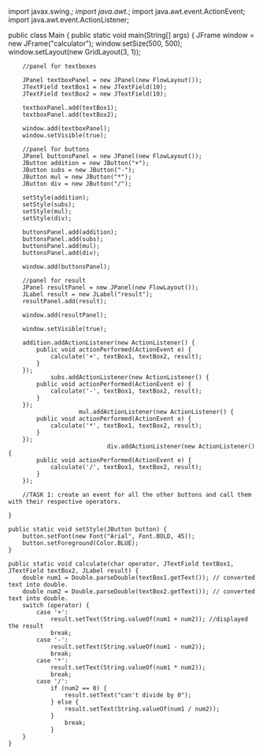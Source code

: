 import javax.swing.*;
import java.awt.*;
import java.awt.event.ActionEvent;
import java.awt.event.ActionListener;

public class Main {
    public static void main(String[] args) {
        JFrame window = new JFrame("calculator");
        window.setSize(500, 500);
        window.setLayout(new GridLayout(3, 1));

        //panel for textboxes

        JPanel textboxPanel = new JPanel(new FlowLayout());
        JTextField textBox1 = new JTextField(10);
        JTextField textBox2 = new JTextField(10);

        textboxPanel.add(textBox1);
        textboxPanel.add(textBox2);

        window.add(textboxPanel);
        window.setVisible(true);

        //panel for buttons
        JPanel buttonsPanel = new JPanel(new FlowLayout());
        JButton addition = new JButton("+");
        JButton subs = new JButton("-");
        JButton mul = new JButton("*");
        JButton div = new JButton("/");

        setStyle(addition);
        setStyle(subs);
        setStyle(mul);
        setStyle(div);

        buttonsPanel.add(addition);
        buttonsPanel.add(subs);
        buttonsPanel.add(mul);
        buttonsPanel.add(div);

        window.add(buttonsPanel);

        //panel for result
        JPanel resultPanel = new JPanel(new FlowLayout());
        JLabel result = new JLabel("result");
        resultPanel.add(result);

        window.add(resultPanel);

        window.setVisible(true);

        addition.addActionListener(new ActionListener() {
            public void actionPerformed(ActionEvent e) {
                calculate('+', textBox1, textBox2, result);
            }
        });
                subs.addActionListener(new ActionListener() {
            public void actionPerformed(ActionEvent e) {
                calculate('-', textBox1, textBox2, result);
            }
        });
                        mul.addActionListener(new ActionListener() {
            public void actionPerformed(ActionEvent e) {
                calculate('*', textBox1, textBox2, result);
            }
        });
                                div.addActionListener(new ActionListener() {
            public void actionPerformed(ActionEvent e) {
                calculate('/', textBox1, textBox2, result);
            }
        });

        //TASK 1: create an event for all the other buttons and call them with their respective operators.

    }

    public static void setStyle(JButton button) {
        button.setFont(new Font("Arial", Font.BOLD, 45));
        button.setForeground(Color.BLUE);
    }

    public static void calculate(char operator, JTextField textBox1, JTextField textBox2, JLabel result) {
        double num1 = Double.parseDouble(textBox1.getText()); // converted text into double.
        double num2 = Double.parseDouble(textBox2.getText()); // converted text into double.
        switch (operator) {
            case '+':
                result.setText(String.valueOf(num1 + num2)); //displayed the result
                break;
            case '-':
                result.setText(String.valueOf(num1 - num2));
                break;
            case '*':
                result.setText(String.valueOf(num1 * num2));
                break;
            case '/':
                if (num2 == 0) {
                    result.setText("can't divide by 0");
                } else {
                    result.setText(String.valueOf(num1 / num2));
                }
                    break;
                }
        }
    }
